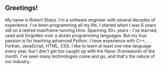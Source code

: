 ## Greetings!
My name is Robert Sharp. I'm a software engineer with several decades of experience. I've been programming all my life, I started when I was 6 years old on a retired mainframe running Unix. Spanning 30+ years - I've learned, used and forgotten over a dozen programming languages. But my true passion is for teaching advanced Python. I have experience with C++, Fortran, JavaScript, HTML, CSS. I like to learn at least one new language every year, but I don't get too caught up with the flavor (framework) of the month. I've seen many technologies come and go, and that's the nature of our industry.

